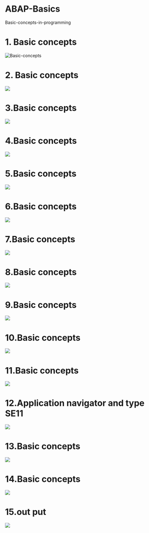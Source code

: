 # ABAP-Basics
Basic-concepts-in-programming


 # 1. Basic concepts 
 ![Basic-concepts](./ABAP1/Image1.png)

 # 2. Basic concepts
 ![](./ABAP1/Image2.png)

 # 3.Basic concepts
 ![](./ABAP1/Image3.png)

 # 4.Basic concepts
 ![](./ABAP1/image4.png)

 # 5.Basic concepts
 ![](./ABAP1/image5.png)

 # 6.Basic concepts
 ![](./ABAP1/image6.png)

 # 7.Basic concepts
 ![](./ABAP1/image7.png)

  # 8.Basic concepts
 ![](./ABAP1/image9.png)

  # 9.Basic concepts
 ![](./ABAP1/image10.png)

  # 10.Basic concepts
 ![](./ABAP1/image11.png)
 
  # 11.Basic concepts
 ![](./ABAP1/image12.png)
 
  # 12.Application navigator and type SE11
 ![](./ABAP1/image13.png)
 
  # 13.Basic concepts
 ![](./ABAP1/image14.png)
 
  # 14.Basic concepts
 ![](./ABAP1/image15.png)

  # 15.out put
 ![](./ABAP1/image16.png)
